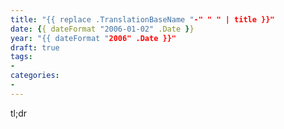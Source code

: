 ```yaml
---
title: "{{ replace .TranslationBaseName "-" " " | title }}"
date: {{ dateFormat "2006-01-02" .Date }}
year: "{{ dateFormat "2006" .Date }}"
draft: true
tags:
-
categories:
- 
---
```

tl;dr
<!-- more -->
